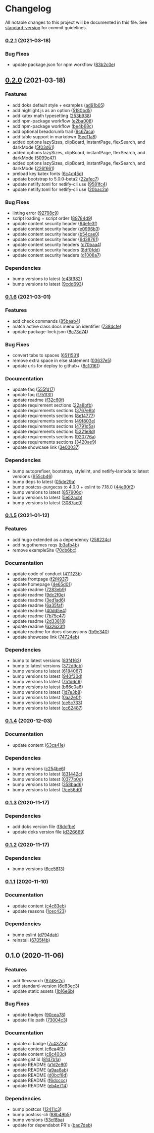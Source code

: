 # Changelog

All notable changes to this project will be documented in this file. See [standard-version](https://github.com/conventional-changelog/standard-version) for commit guidelines.

### [0.2.1](https://github.com/h-enk/doks/compare/v0.2.0...v0.2.1) (2021-03-18)


### Bug Fixes

* update package.json for npm workflow ([83b2c0e](https://github.com/h-enk/doks/commit/83b2c0e002e09aabc0f4b1e8fb30353151707d8b))

## [0.2.0](https://github.com/h-enk/doks/compare/v0.1.6...v0.2.0) (2021-03-18)


### Features

* add doks default style + examples ([ad91b05](https://github.com/h-enk/doks/commit/ad91b0523e6e240c98710bfedfd31342cb2389dc))
* add highlight.js as an option ([5180bd5](https://github.com/h-enk/doks/commit/5180bd53c6349372916907783fa9d0d3b22755af))
* add katex math typesetting ([253b938](https://github.com/h-enk/doks/commit/253b938a2e303a06d07488c6eae79c74442e56d6))
* add npm-package workflow ([e2ba008](https://github.com/h-enk/doks/commit/e2ba0086f780380fa171cfc2efaa1e868cfc5fc5))
* add npm-package workflow ([be4b68c](https://github.com/h-enk/doks/commit/be4b68c3d85a04251a9cdcbf1e5a3639b9c53144))
* add optional breadcrumb trail ([9c67aca](https://github.com/h-enk/doks/commit/9c67aca368f68ab916ff61caa36e0de69c43dec3))
* add table support in markdown ([5ee11a8](https://github.com/h-enk/doks/commit/5ee11a80e274d5e71ff7a4809516101e7e7ea214))
* added options lazySizes, clipBoard, instantPage, flexSearch, and darkMode ([5f03d61](https://github.com/h-enk/doks/commit/5f03d61e81aff6f8a0a194cb23bcf821c3476481))
* added options lazySizes, clipBoard, instantPage, flexSearch, and darkMode ([5099c47](https://github.com/h-enk/doks/commit/5099c4773195aab0a39bd160330bc25f3173c3b0))
* added options lazySizes, clipBoard, instantPage, flexSearch, and darkMode ([226f661](https://github.com/h-enk/doks/commit/226f661966ebb68f595541b31e6605d1c71efbdd))
* preload key katex fonts ([6c4d45d](https://github.com/h-enk/doks/commit/6c4d45d248ee9b58745105d91259fc2dfb9540b3))
* update bootstrap to 5.0.0-beta2 ([22afec7](https://github.com/h-enk/doks/commit/22afec709a1f11ef010d3436eca401cd4d5fd62f))
* update netlify.toml for netlify-cli use ([9581fc4](https://github.com/h-enk/doks/commit/9581fc4c44d2fdfe6b6093365fdbf5dcd2b869a2))
* update netlify.toml for netlify-cli use ([20bac2a](https://github.com/h-enk/doks/commit/20bac2a25bcdb3156120afd0d1b6543c0235f3c7))


### Bug Fixes

* linting error ([92798c9](https://github.com/h-enk/doks/commit/92798c92cd300bf1ed953c2a25bcbe0f8b24c1b2))
* script loading + script order ([89784d9](https://github.com/h-enk/doks/commit/89784d9656712ce31d83c038a87821f78aa07a3c))
* update content security header ([64efe3f](https://github.com/h-enk/doks/commit/64efe3ff00c5d315b43d40a4dc056ef7a3f88151))
* update content security header ([e0996b3](https://github.com/h-enk/doks/commit/e0996b36cbdc439bf0ad6595342c0f965f31c119))
* update content security header ([b54cae0](https://github.com/h-enk/doks/commit/b54cae0621211bce0754c17fdc302c96b6e50f6c))
* update content security header ([6d38761](https://github.com/h-enk/doks/commit/6d387614d584607d07c3f944ee55b8a2d6a4ce4e))
* update content security headers ([c70baa4](https://github.com/h-enk/doks/commit/c70baa448770d39d5c8f0842f742f5f8828a31ca))
* update content security headers ([8df0fdd](https://github.com/h-enk/doks/commit/8df0fdd8c311752de685ed10f7e8ec1d5d22f69c))
* update content security headers ([d1008a7](https://github.com/h-enk/doks/commit/d1008a736639e731679fd1e18eba4e6d437f00ad))


### Dependencies

* bump versions to latest ([e43f982](https://github.com/h-enk/doks/commit/e43f9821e49792e2e06f2e18ac419d58befc7723))
* bump versions to latest ([9cdd693](https://github.com/h-enk/doks/commit/9cdd69352bb02c12a6174cea5d7d6b330e47f1b5))

### [0.1.6](https://github.com/h-enk/doks/compare/v0.1.5...v0.1.6) (2021-03-01)


### Features

* add check commands ([85baab4](https://github.com/h-enk/doks/commit/85baab47ff06557051f373aa6afeb114fb40f50f))
* match active class docs menu on identifier ([7384cfe](https://github.com/h-enk/doks/commit/7384cfe8f1652b8053f077c964633d4ad12cf281))
* update package-lock.json ([8c73d74](https://github.com/h-enk/doks/commit/8c73d741fd789e829c35bf51cfc25c6d790b0dbb))


### Bug Fixes

* convert tabs to spaces ([6511531](https://github.com/h-enk/doks/commit/6511531c5e3f4ae1a9ad5e64972bd34c8e62cb0d))
* remove extra space in else statement ([03637e5](https://github.com/h-enk/doks/commit/03637e547ef7afa1dcea853746634df3161656db))
* update urls for deploy to github+ ([8c10161](https://github.com/h-enk/doks/commit/8c101613fa488518152675bb0916e74d444df1e2))


### Documentation

* update faq ([555fd17](https://github.com/h-enk/doks/commit/555fd17bb21d94764688f8f0c818d352183244b7))
* update faq ([f751f3f](https://github.com/h-enk/doks/commit/f751f3ff02b736b36854e396b2536a9fef311c50))
* update readme ([f32c60f](https://github.com/h-enk/doks/commit/f32c60f1ff6fe7f898efa7dc5ff97bd4b60148a6))
* update requirement sections ([22a8bfb](https://github.com/h-enk/doks/commit/22a8bfbc87b20ae4d03b733b32f1e1f956e3671c))
* update requirements sections ([3767e8b](https://github.com/h-enk/doks/commit/3767e8bfa0893d9bb827c35b5b2694c023e78ceb))
* update requirements sections ([8e14777](https://github.com/h-enk/doks/commit/8e14777805500abbf7cbc840a4a19c7635ce5b96))
* update requirements sections ([49f803e](https://github.com/h-enk/doks/commit/49f803e7e3d905d01ff00f5d02357defb885fe7e))
* update requirements sections ([4791d5a](https://github.com/h-enk/doks/commit/4791d5a0ba464c57f74d3bd6736985830f0d9e71))
* update requirements sections ([5321e8d](https://github.com/h-enk/doks/commit/5321e8d3c1094074c2503c3895579ebe32846176))
* update requirements sections ([920776a](https://github.com/h-enk/doks/commit/920776a6d55167cd8ce40f2edfcc37f2841e3def))
* update requirements sections ([3420ae9](https://github.com/h-enk/doks/commit/3420ae9c55dedd5424bf7f2f32a3cf1dacaf4e6f))
* update showcase link ([3e00037](https://github.com/h-enk/doks/commit/3e00037d78b3e980bdbdf005a5c13d9a39d2fa3d))


### Dependencies

* bump autoprefixer, bootstrap, stylelint, and netlify-lambda to latest versions ([955cb46](https://github.com/h-enk/doks/commit/955cb46a5d4936ce355c28a4a2a8b5c025a8ca1c))
* bump deps to latest ([05de29a](https://github.com/h-enk/doks/commit/05de29ace1e735840aea04f90924c2c833b00b86))
* bump postcss-purgecss to 4.0.0 + eslint to 7.18.0 ([44e90f2](https://github.com/h-enk/doks/commit/44e90f2bc944693967c6e3864673d8f21ee07648))
* bump versions to latest ([857906c](https://github.com/h-enk/doks/commit/857906c69b2d9779abd158dd88c1057f84c8eb6f))
* bump versions to latest ([5e52acb](https://github.com/h-enk/doks/commit/5e52acbc35db30267867e1b0981c8f4299bdf51d))
* bump versions to latest ([3087ae0](https://github.com/h-enk/doks/commit/3087ae0f521a780d38ccbd0afbb07e23fa9fad7d))

### [0.1.5](https://github.com/h-enk/doks/compare/v0.1.4...v0.1.5) (2021-01-12)


### Features

* add hugo extended as a dependency ([258224c](https://github.com/h-enk/doks/commit/258224c7880911c709f80e478cacf265fafbbb5c))
* add hugothemes reqs ([b3afb4b](https://github.com/h-enk/doks/commit/b3afb4b4055f5cfe5a28d355ac26f577fc442392))
* remove exampleSite ([70db6bc](https://github.com/h-enk/doks/commit/70db6bca005c2e2f82e3ac64d9150c4d87889758))


### Documentation

* update code of conduct ([411123b](https://github.com/h-enk/doks/commit/411123b207cfe0715c31455f9e5cbcfd9a2d93cc))
* update frontpage ([f2f4937](https://github.com/h-enk/doks/commit/f2f49370a1ecd7d312de1b348e08e26d0a327121))
* update homepage ([4e65d01](https://github.com/h-enk/doks/commit/4e65d012c5887ff8db9650006d8c6f2303d1b338))
* update readme ([7283eb9](https://github.com/h-enk/doks/commit/7283eb997da055892d95015f1411b8528f9b2298))
* update readme ([9dc2f0e](https://github.com/h-enk/doks/commit/9dc2f0ebfe75f968f77290d911e3be035b34e954))
* update readme ([3ed1ad6](https://github.com/h-enk/doks/commit/3ed1ad6376959a678ceac990310dd51d2f2864f8))
* update readme ([6a35faf](https://github.com/h-enk/doks/commit/6a35fafe485d82f4a327b8b4ed10a703eac4af1b))
* update readme ([40dd5e4](https://github.com/h-enk/doks/commit/40dd5e4eea340f2fae24484bb86325f4410378ff))
* update readme ([7b75c47](https://github.com/h-enk/doks/commit/7b75c47c9e0e5953b781ce4f784a3083361970fb))
* update readme ([2d33818](https://github.com/h-enk/doks/commit/2d3381885ab6578ed44720e8f99033429034ba2a))
* update readme ([632623f](https://github.com/h-enk/doks/commit/632623f29401f38e0a853508346a94267372dfa1))
* update readme for docs discussions ([fb9e340](https://github.com/h-enk/doks/commit/fb9e340f6e48293ed2d32a73754ae081f41a0fc9))
* update showcase link ([74724eb](https://github.com/h-enk/doks/commit/74724eb4c53d15475492b2b7c103b3056260fd28))


### Dependencies

* bump to latest versions ([83f4163](https://github.com/h-enk/doks/commit/83f41636f71e547f4928597bdf67128fe954f83e))
* bump to latest versions ([372d9cb](https://github.com/h-enk/doks/commit/372d9cb64d4d68b6e95b252112e27ff9123b456c))
* bump versions to latest ([6184067](https://github.com/h-enk/doks/commit/6184067621a33cf0e53a4ae9fab269a91a11b730))
* bump versions to latest ([940f30d](https://github.com/h-enk/doks/commit/940f30dcebfde1a4a8900118fdf84f57410ed63a))
* bump versions to latest ([751d6c6](https://github.com/h-enk/doks/commit/751d6c68caa1811be92eaae378e16413f09eb12e))
* bump versions to latest ([b66c0a6](https://github.com/h-enk/doks/commit/b66c0a6221cddbaf997c032222276185cc910d9d))
* bump versions to latest ([1d7e3b8](https://github.com/h-enk/doks/commit/1d7e3b873b537e498ef4ef5ce5548b252a62c4bc))
* bump versions to latest ([0aa2e0f](https://github.com/h-enk/doks/commit/0aa2e0f7e07e930ba507f8652e0d6375c562def7))
* bump versions to latest ([ce5c733](https://github.com/h-enk/doks/commit/ce5c7336f95c3d6e6be4c7b3fb7db3812b7ac4ac))
* bump versions to latest ([cc62487](https://github.com/h-enk/doks/commit/cc6248722a91f163359ce42e83f06e0ae5277ef7))

### [0.1.4](https://github.com/h-enk/doks/compare/v0.1.3...v0.1.4) (2020-12-03)


### Documentation

* update content ([63ca41e](https://github.com/h-enk/doks/commit/63ca41e1076375eb99aad5ca6d77d95516b6f349))


### Dependencies

* bump versions ([c254be6](https://github.com/h-enk/doks/commit/c254be61754071600665858d6a7d2e2fbc105af3))
* bump versions to latest ([831442c](https://github.com/h-enk/doks/commit/831442c1a6f3372b2930681ca9c937d123b5f6a3))
* bump versions to latest ([0377b0d](https://github.com/h-enk/doks/commit/0377b0de75a3cc8027bd255961f6d0c184d82575))
* bump versions to latest ([358bad6](https://github.com/h-enk/doks/commit/358bad680156937886f2957b6c6fcdbcdd97782e))
* bump versions to latest ([7ce56d0](https://github.com/h-enk/doks/commit/7ce56d0a362c5099c0a6c50f6ad0f1c7ba969218))

### [0.1.3](https://github.com/h-enk/doks/compare/v0.1.2...v0.1.3) (2020-11-17)


### Dependencies

* add doks version file ([f8dcfbe](https://github.com/h-enk/doks/commit/f8dcfbeebfda5fef533b9b7bc2463fa0dfafd5fa))
* update doks version file ([d326669](https://github.com/h-enk/doks/commit/d326669c1d170cd5a76df1faafea472f3132fdf5))

### [0.1.2](https://github.com/h-enk/doks/compare/v0.1.1...v0.1.2) (2020-11-17)


### Dependencies

* bump versions ([6ce5813](https://github.com/h-enk/doks/commit/6ce5813543417f2328846a78b971201d7611781d))

### [0.1.1](https://github.com/h-enk/doks/compare/v0.1.0...v0.1.1) (2020-11-10)


### Documentation

* update content ([c4c83eb](https://github.com/h-enk/doks/commit/c4c83eb9b68674553c6a7e988249a808d75250b4))
* update reasons ([1cec423](https://github.com/h-enk/doks/commit/1cec4237b395ff306b765d47b29b8410c2884921))


### Dependencies

* bump eslint ([d794dab](https://github.com/h-enk/doks/commit/d794dabbe389b0f616ccfca564607f9be4670e0c))
* reinstall ([6705f4b](https://github.com/h-enk/doks/commit/6705f4bbc4da4cd967e7165ab3681137014633bb))

## 0.1.0 (2020-11-06)


### Features

* add flexsearch ([97d8e2c](https://github.com/h-enk/doks/commit/97d8e2c0e2568f9f9f653dcc243d06aa25482e70))
* add standard-version ([6d83ec3](https://github.com/h-enk/doks/commit/6d83ec308e0a9c4db5aa8d2f2c8309ad09673605))
* update static assets ([1b16e6b](https://github.com/h-enk/doks/commit/1b16e6bb3d87888b51eff2a8ce7d482cc1a5daf6))


### Bug Fixes

* update badges ([90cea78](https://github.com/h-enk/doks/commit/90cea786c1aec4cc7004fdf9571ad05a739aa96c))
* update file path ([73004c3](https://github.com/h-enk/doks/commit/73004c3f8eaee87957ab53bb1f27716acde7a361))


### Documentation

* update ci badge ([7c4373a](https://github.com/h-enk/doks/commit/7c4373a3a9a29f35f858f27ad4b67ad0379a3da0))
* update content ([c6ea4f3](https://github.com/h-enk/doks/commit/c6ea4f3ae54e1c7b890dffb2243c0a81eb96b295))
* update content ([c8c403d](https://github.com/h-enk/doks/commit/c8c403dbf9963eeef3c7dca7f6334929bbc5383b))
* update gist id ([81d7b1a](https://github.com/h-enk/doks/commit/81d7b1a5df91f238378723018a84d0dd4cd12dd5))
* update README ([a1d2e80](https://github.com/h-enk/doks/commit/a1d2e8091a0a2051fdbb3384ad797d8cd5251ce6))
* update README ([a9aa6ab](https://github.com/h-enk/doks/commit/a9aa6ab1af1ef5c8619dd3d7c64d96d5a21d956c))
* update README ([d0bcf8d](https://github.com/h-enk/doks/commit/d0bcf8d69dfd2d28d9f603945efc37a64b8b529b))
* update README ([f6dcccc](https://github.com/h-enk/doks/commit/f6dcccc458a1a4c5cac655976a665fb66b1f7b7a))
* update README ([eb4e714](https://github.com/h-enk/doks/commit/eb4e714f4f1fd97117a9fc155df6b6e4be55c0ed))


### Dependencies

* bump postcss ([12411c3](https://github.com/h-enk/doks/commit/12411c38a98fb362ff348e5c151fcb7813e8691e))
* bump postcss-cli ([88b49b5](https://github.com/h-enk/doks/commit/88b49b552849ab807f17ff9bfacfc847d9c2dbd2))
* bump versions ([53cf8ba](https://github.com/h-enk/doks/commit/53cf8ba6e260687c4fc5eea0774a7d0e6aa559f8))
* update for dependabot PR's ([bad7deb](https://github.com/h-enk/doks/commit/bad7debffa8d8e6b442edf6e51f07f915fdfdd83))
